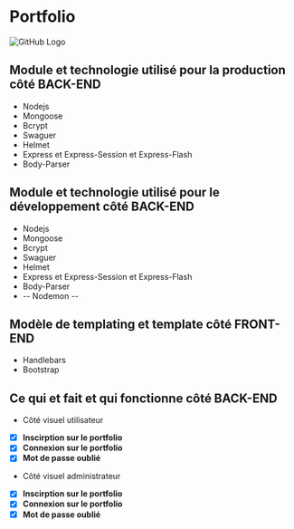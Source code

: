 # Portfolio

![GitHub Logo](https://gaetan-seigneur.website/images/logo.jpeg)

<h2>Module et technologie utilisé pour la production côté BACK-END</h2>

* Nodejs 
* Mongoose
* Bcrypt
* Swaguer
* Helmet
* Express et Express-Session et Express-Flash
* Body-Parser

<h2>Module et technologie utilisé pour le développement côté BACK-END</h2>

* Nodejs 
* Mongoose
* Bcrypt
* Swaguer
* Helmet
* Express et Express-Session et Express-Flash
* Body-Parser
* -- Nodemon --

<h2>Modèle de templating et template côté FRONT-END</h2>

* Handlebars
* Bootstrap

<h2>Ce qui et fait et qui fonctionne côté BACK-END</h2>

* Côté visuel utilisateur

- [x] **Inscirption sur le portfolio**
- [x] **Connexion sur le portfolio**
- [x] **Mot de passe oublié**

* Côté visuel administrateur

- [x] **Inscirption sur le portfolio**
- [x] **Connexion sur le portfolio**
- [x] **Mot de passe oublié**
